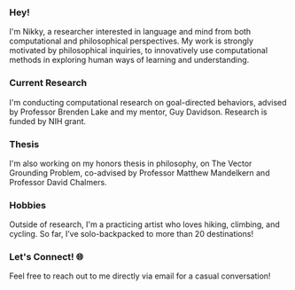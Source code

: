 ### Hey!

I'm Nikky, a researcher interested in language and mind from both computational and philosophical perspectives. My work is strongly motivated by philosophical inquiries, to innovatively use computational methods in exploring human ways of learning and understanding.

### Current Research

I'm conducting computational research on goal-directed behaviors, advised by Professor Brenden Lake and my mentor, Guy Davidson. Research is funded by NIH grant.

### Thesis

I'm also working on my honors thesis in philosophy, on The Vector Grounding Problem, co-advised by Professor Matthew Mandelkern and Professor David Chalmers.

### Hobbies

Outside of research, I'm a practicing artist who loves hiking, climbing, and cycling. So far, I’ve solo-backpacked to more than 20 destinations!

### Let's Connect! 🌐

Feel free to reach out to me directly via email for a casual conversation!
